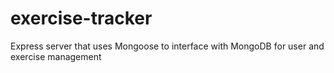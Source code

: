 # exercise-tracker
Express server that uses Mongoose to interface with MongoDB for user and exercise management

